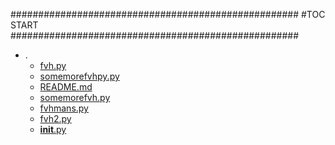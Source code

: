 





####################################################
#TOC START
####################################################
* .
    * [fvh.py](./fvh.py)
    * [somemorefvhpy.py](./somemorefvhpy.py)
    * [README.md](./README.md)
    * [somemorefvh.py](./somemorefvh.py)
    * [fvhmans.py](./fvhmans.py)
    * [fvh2.py](./fvh2.py)
    * [__init__.py](./__init__.py)
